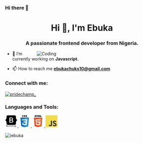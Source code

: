 ### Hi there 👋

<h1 align="center">Hi 👋, I'm Ebuka</h1>
<h3 align="center">A passionate frontend developer from Nigeria.</h3>
<img align="right" alt="Coding" width="400" src="https://i.ytimg.com/vi/PY8f1Z3nARo/maxresdefault.jpg">

- 🔭 I’m currently working on **Javascript.**

- 📫 How to reach me **ebukachuks10@gmail.com**

<h3 align="left">Connect with me:</h3>
<p align="left">
<a href="https://twitter.com/pridechamp_" target="blank"><img align="center" src="https://raw.githubusercontent.com/rahuldkjain/github-profile-readme-generator/master/src/images/icons/Social/twitter.svg" alt="pridechamp_" height="30" width="40" /></a>
</p>

<h3 align="left">Languages and Tools:</h3>
<p align="left"> <a href="https://getbootstrap.com" target="_blank" rel="noreferrer"> <img src="https://raw.githubusercontent.com/devicons/devicon/master/icons/bootstrap/bootstrap-plain-wordmark.svg" alt="bootstrap" width="40" height="40"/> </a> <a href="https://www.w3schools.com/css/" target="_blank" rel="noreferrer"> <img src="https://raw.githubusercontent.com/devicons/devicon/master/icons/css3/css3-original-wordmark.svg" alt="css3" width="40" height="40"/> </a> <a href="https://www.w3.org/html/" target="_blank" rel="noreferrer"> <img src="https://raw.githubusercontent.com/devicons/devicon/master/icons/html5/html5-original-wordmark.svg" alt="html5" width="40" height="40"/> </a> <a href="https://developer.mozilla.org/en-US/docs/Web/JavaScript" target="_blank" rel="noreferrer"> <img src="https://raw.githubusercontent.com/devicons/devicon/master/icons/javascript/javascript-original.svg" alt="javascript" width="40" height="40"/> </a> </p>

<p><img align="center" src="https://github-readme-streak-stats.herokuapp.com/?user=iebuka&" alt="iebuka" /></p>
